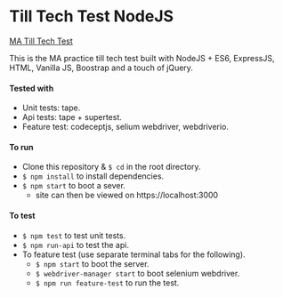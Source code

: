 Till Tech Test NodeJS
=====================

[MA Till Tech Test](https://github.com/makersacademy/till_tech_test)

This is the MA practice till tech test built with NodeJS + ES6, ExpressJS, HTML, Vanilla JS, Boostrap and a touch of jQuery.

#### Tested with

- Unit tests: tape.  
- Api tests: tape + supertest.  
- Feature test: codeceptjs, selium webdriver, webdriverio.  

#### To run

- Clone this repository & `$ cd` in the root directory.
- `$ npm install` to install dependencies.
- `$ npm start` to boot a sever.
  - site can then be viewed on https://localhost:3000

#### To test
- `$ npm test` to test unit tests.
- `$ npm run-api` to test the api.
- To feature test (use separate terminal tabs for the following).
  - `$ npm start` to boot the server.
  - `$ webdriver-manager start` to boot selenium webdriver.
  - `$ npm run feature-test` to run the test.
